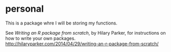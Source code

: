 # personal
This is a package whre I will be storing my functions.

See _Writing an R package from scratch_, by Hilary Parker, for instructions on how to write your own packages. 
http://hilaryparker.com/2014/04/29/writing-an-r-package-from-scratch/
